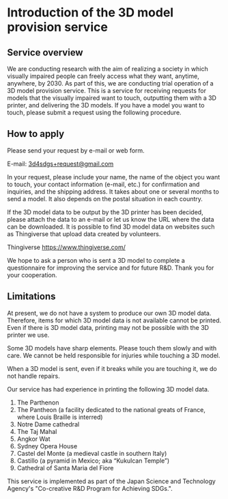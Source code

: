 # Introduction of the 3D model provision service

## Service overview
We are conducting research with the aim of realizing a society in which visually impaired people can freely access what they want, anytime, anywhere, by 2030. As part of this, we are conducting trial operation of a 3D model provision service. This is a service for receiving requests for models that the visually impaired want to touch, outputting them with a 3D printer, and delivering the 3D models. If you have a model you want to touch, please submit a request using the following procedure.

## How to apply
Please send your request by e-mail or web form.

E-mail: 3d4sdgs+request@gmail.com

In your request, please include your name, the name of the object you want to touch, your contact information (e-mail, etc.) for confirmation and inquiries, and the shipping address. It takes about one or several months to send a model. It also depends on the postal situation in each country.

If the 3D model data to be output by the 3D printer has been decided, please attach the data to an e-mail or let us know the URL where the data can be downloaded. It is possible to find 3D model data on websites such as Thingiverse that upload data created by volunteers.

Thingiverse https://www.thingiverse.com/

We hope to ask a person who is sent a 3D model to complete a questionnaire for improving the service and for future R&D. Thank you for your cooperation.

## Limitations

At present, we do not have a system to produce our own 3D model data. Therefore, items for which 3D model data is not available cannot be printed. Even if there is 3D model data, printing may not be possible with the 3D printer we use.

Some 3D models have sharp elements. Please touch them slowly and with care. We cannot be held responsible for injuries while touching a 3D model.

When a 3D model is sent, even if it breaks while you are touching it, we do not handle repairs.

Our service has had experience in printing the following 3D model data.
1. The Parthenon
2. The Pantheon (a facility dedicated to the national greats of France, where Louis Braille is interred)
3. Notre Dame cathedral
4. The Taj Mahal
5. Angkor Wat
6. Sydney Opera House
7. Castel del Monte (a medieval castle in southern Italy)
8. Castillo (a pyramid in Mexico; aka “Kukulcan Temple”)
9. Cathedral of Santa Maria del Fiore

This service is implemented as part of the Japan Science and Technology Agency's "Co-creative R&D Program for Achieving SDGs.".
